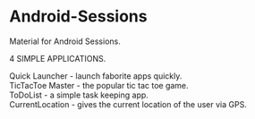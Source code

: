 # Android-Sessions
Material for Android Sessions. 

4 SIMPLE APPLICATIONS.   

Quick Launcher - launch faborite apps quickly.   
TicTacToe Master - the popular tic tac toe game.   
ToDoList - a simple task keeping app.  
CurrentLocation - gives the current location of the user via GPS.  
